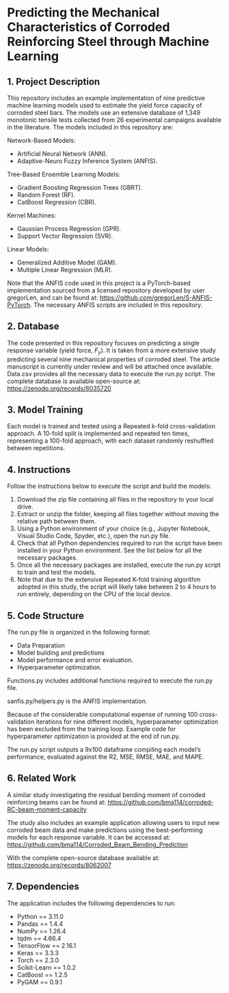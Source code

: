 # Predicting the Mechanical Characteristics of Corroded Reinforcing Steel through Machine Learning

## 1.	Project Description
This repository includes an example implementation of nine predictive machine learning models used to estimate the yield force capacity of corroded steel bars. The models use an extensive database of 1,349 monotonic tensile tests collected from 26 experimental campaigns available in the literature. The models included in this repository are:

Network-Based Models:

* Artificial Neural Network (ANN).
* Adaptive-Neuro Fuzzy Inference System (ANFIS).

Tree-Based Ensemble Learning Models:

* Gradient Boosting Regression Trees (GBRT).
*	Random Forest (RF).
*	CatBoost Regression (CBR).

Kernel Machines:
*	Gaussian Process Regression (GPR).
*	Support Vector Regression (SVR).
  
Linear Models:

*	Generalized Additive Model (GAM).
*	Multiple Linear Regression (MLR).
  
Note that the ANFIS code used in this project is a PyTorch-based implementation sourced from a licensed repository developed by user gregorLen, and can be found at: https://github.com/gregorLen/S-ANFIS-PyTorch. 
The necessary ANFIS scripts are included in this repository.  
  
## 2.	Database
The code presented in this repository focuses on predicting a single response variable (yield force, $F_{y}$). It is taken from a more extensive study predicting several nine mechanical properties of corroded steel. The article manuscript is currently under review and will be attached once available. Data.csv provides all the necessary data to execute the run.py script. The complete database is available open-source at: https://zenodo.org/records/8035720

## 3. Model Training
Each model is trained and tested using a Repeated k-fold cross-validation approach. A 10-fold split is implemented and repeated ten times, representing a 100-fold approach, with each dataset randomly reshuffled between repetitions.

## 4. Instructions
Follow the instructions below to execute the script and build the models:
1.	Download the zip file containing all files in the repository to your local drive. 
2.	Extract or unzip the folder, keeping all files together without moving the relative path between them. 
3.	Using a Python environment of your choice (e.g., Jupyter Notebook, Visual Studio Code, Spyder, etc.), open the run.py file.
4.	Check that all Python dependencies required to run the script have been installed in your Python environment. See the list below for all the necessary packages. 
5.	Once all the necessary packages are installed, execute the run.py script to train and test the models. 
6.	Note that due to the extensive Repeated K-fold training algorithm adopted in this study, the script will likely take between 2 to 4 hours to run entirely, depending on the CPU of the local device. 


## 5.	Code Structure
The run.py file is organized in the following format:
*	Data Preparation
*	Model building and predictions
*	Model performance and error evaluation.
*	Hyperparameter optimization.


Functions.py includes additional functions required to execute the run.py file. 

sanfis.py/helpers.py is the ANFIS implementation.

Because of the considerable computational expense of running 100 cross-validation iterations for nine different models, hyperparameter optimization has been excluded from the training loop. Example code for hyperparameter optimization is provided at the end of run.py.

The run.py script outputs a 9x100 dataframe compiling each model’s performance, evaluated against the R2, MSE, RMSE, MAE, and MAPE. 

## 6. Related Work

A similar study investigating the residual bending moment of corroded reinforcing beams can be found at: https://github.com/bma114/corroded-RC-beam-moment-capacity

The study also includes an example application allowing users to input new corroded beam data and make predictions using the best-performing models for each response variable. It can be accessed at: https://github.com/bma114/Corroded_Beam_Bending_Prediction 

With the complete open-source database available at: https://zenodo.org/records/8062007 

## 7. Dependencies
The application includes the following dependencies to run:
*	Python == 3.11.0
*	Pandas == 1.4.4
*	NumPy == 1.26.4
*	tqdm == 4.66.4
*	TensorFlow == 2.16.1
*	Keras == 3.3.3
*	Torch == 2.3.0
*	Scikit-Learn == 1.0.2
*	CatBoost == 1.2.5
*	PyGAM == 0.9.1



